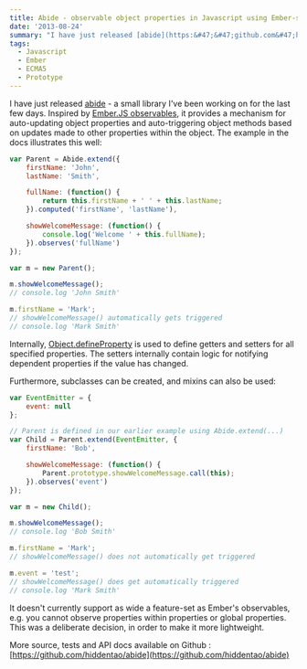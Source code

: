 ```yaml
---
title: Abide - observable object properties in Javascript using Ember-style syntax
date: '2013-08-24'
summary: "I have just released [abide](https:&#47;&#47;github.com&#47;hiddentao&#47;abide) - a small library I've been working on for the last few days. Inspired by [Ember.JS observables](http:&#47;&#47;emberjs.com&#47;api&#47;classes&#47;Ember.Observable.html), it provides a mechanism for auto-updating object properties and auto-triggering object methods based on updates made to other properties within the object. The example in the docs illustrates this well:\r\n"
tags:
  - Javascript
  - Ember
  - ECMA5
  - Prototype
---
```

I have just released [abide](https://github.com/hiddentao/abide) - a small library I've been working on for the last few days. Inspired by [Ember.JS observables](http://emberjs.com/api/classes/Ember.Observable.html), it provides a mechanism for auto-updating object properties and auto-triggering object methods based on updates made to other properties within the object. The example in the docs illustrates this well:

```js
var Parent = Abide.extend({
    firstName: 'John',
    lastName: 'Smith',

    fullName: (function() {
        return this.firstName + ' ' + this.lastName;
    }).computed('firstName', 'lastName'),

    showWelcomeMessage: (function() {
        console.log('Welcome ' + this.fullName);
    }).observes('fullName')
});

var m = new Parent();

m.showWelcomeMessage();
// console.log 'John Smith'

m.firstName = 'Mark';
// showWelcomeMessage() automatically gets triggered
// console.log 'Mark Smith'
```

Internally, [Object.defineProperty](https://developer.mozilla.org/en-US/docs/Web/JavaScript/Reference/Global_Objects/Object/defineProperty) is used to define getters and setters for all specified properties. The setters internally contain logic for notifying dependent properties if the value has changed.

Furthermore, subclasses can be created, and mixins can also be used:

```js
var EventEmitter = {
    event: null
};

// Parent is defined in our earlier example using Abide.extend(...)
var Child = Parent.extend(EventEmitter, {
    firstName: 'Bob',

    showWelcomeMessage: (function() {
        Parent.prototype.showWelcomeMessage.call(this);
    }).observes('event')
});

var m = new Child();

m.showWelcomeMessage();
// console.log 'Bob Smith'

m.firstName = 'Mark';
// showWelcomeMessage() does not automatically get triggered

m.event = 'test';
// showWelcomeMessage() does get automatically triggered
// console.log 'Mark Smith'
```

It doesn't currently support as wide a feature-set as Ember's observables, e.g. you cannot observe properties within properties or global properties. This was a deliberate decision, in order to make it more lightweight.

More source, tests and API docs available on Github : [https://github.com/hiddentao/abide](https://github.com/hiddentao/abide)
